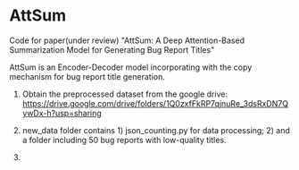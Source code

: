 # AttSum

Code for paper(under review) "AttSum: A Deep Attention-Based Summarization Model for Generating Bug Report Titles"

AttSum is an Encoder-Decoder model incorporating with the copy mechanism for bug report title generation.

1. Obtain the preprocessed dataset from the google drive: https://drive.google.com/drive/folders/1Q0zxfFkRP7qjnuRe_3dsRxDN7QywDx-h?usp=sharing

2. new_data folder contains 1) json_counting.py for data processing; 2) and a folder including 50 bug reports with low-quality titles.

3. 
